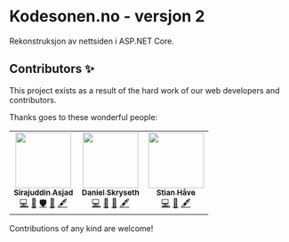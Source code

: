 # Kodesonen.no - versjon 2
Rekonstruksjon av nettsiden i ASP.NET Core. 

## Contributors ✨
This project exists as a result of the hard work of our web developers and contributors. 

Thanks goes to these wonderful people:

<table>
    <tr>
        <td align="center">
            <a href="https://github.com/sirasjad">
                <img src="https://avatars.githubusercontent.com/u/8083228" width="100px;" /><br />
                <sub><b>Sirajuddin Asjad</b></sub>
            </a><br />
            <a href="#" title="Code">💻</a> 
            <a href="#" title="Maintenance">🚧</a> 
            <a href="#" title="Security">🛡️</a> 
            <a href="#" title="Documentation">📖</a> 
            <a href="#" title="Content">🖋</a> 
        </td>
        <td align="center">
            <a href="https://github.com/Danielskry">
                <img src="https://avatars.githubusercontent.com/u/15195014" width="100px;" /><br />
                <sub><b>Daniel Skryseth</b></sub>
            </a><br />
            <a href="#" title="Code">💻</a> 
            <a href="#" title="Design">🎨</a> 
            <a href="#" title="Documentation">📖</a> 
            <a href="#" title="Content">🖋</a> 
        </td>
        <td align="center">
            <a href="https://github.com/StanlyLife">
                <img src="https://avatars.githubusercontent.com/u/13099896" width="100px;" /><br />
                <sub><b>Stian Håve</b></sub>
            </a><br />
            <a href="#" title="Code">💻</a> 
            <a href="#" title="Documentation">📖</a> 
            <a href="#" title="Content">🖋</a> 
        </td>
    </tr>
</table>

Contributions of any kind are welcome!